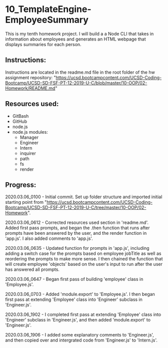 # 10_TemplateEngine-EmployeeSummary
This is my tenth homework project.  I will build a a Node CLI that takes in information about employees and generates an HTML webpage that displays summaries for each person.

Instructions:
------------
Instructions are located in the readme.md file in the root folder of the hw assignment repository: "https://ucsd.bootcampcontent.com/UCSD-Coding-Bootcamp/UCSD-SD-FSF-PT-12-2019-U-C/blob/master/10-OOP/02-Homework/README.md"


Resources used:
------------
- GitBash
- GitHub
- node.js
- node.js modules:
	- Manager
	- Engineer
	- Intern
	- inquirer
	- path
	- fs
	- render


Progress:
------------
2020.03.06_0100 - Initial commit. Set up folder structure and imported initial starting point from "https://ucsd.bootcampcontent.com/UCSD-Coding-Bootcamp/UCSD-SD-FSF-PT-12-2019-U-C/tree/master/10-OOP/02-Homework".

2020.03.06_0612 - Corrected resources used section in 'readme.md'.  Added first pass prompts, and began the .then function that runs after prompts have been answered by the user, and the render function in 'app.js'.  I also added comments to 'app.js'.

2020.03.06_0635 - Updated function for prompts in 'app.js', including adding a switch case for the prompts based on employee jobTitle as well as reordering the prompts to make more sense.  I then chained the function that will create employee 'objects' based on the user's input to run after the user has answered all prompts.

2020.03.06_0647 - Began first pass of building 'employee' class in 'Employee.js'.

2020.03.06_0703 - Added 'module.export' to 'Employee.js'.  I then began first pass at extending 'Employee' class into 'Engineer' subclass in 'Engineer.js'.

2020.03.06_1902 - I completed first pass at extending 'Employee' class into 'Engineer' subclass in 'Engineer.js', and then added 'module.export' to 'Engineer.js'. 

2020.03.06_1906 - I added some explanatory comments to 'Engineer.js', and then copied over and intergrated code from 'Engineer.js' to 'Intern.js'.